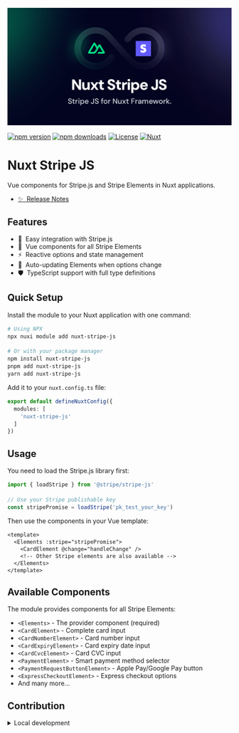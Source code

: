[![nuxt-stripe-js-social-card](docs/images/image.png)](https://image.nuxt.com)

[![npm version][npm-version-src]][npm-version-href]
[![npm downloads][npm-downloads-src]][npm-downloads-href]
[![License][license-src]][license-href]
[![Nuxt][nuxt-src]][nuxt-href]

# Nuxt Stripe JS

Vue components for Stripe.js and Stripe Elements in Nuxt applications.

- [✨ &nbsp;Release Notes](/CHANGELOG.md)
<!-- - [🏀 Online playground](https://stackblitz.com/github/asonnleitner/nuxt-stripe-js?file=playground%2Fapp.vue) -->
<!-- - [📖 &nbsp;Documentation](https://example.com) -->

## Features

- 🔌 &nbsp;Easy integration with Stripe.js
- 🧩 &nbsp;Vue components for all Stripe Elements
- ⚡️ &nbsp;Reactive options and state management
- 🔄 &nbsp;Auto-updating Elements when options change
- 🛡️ &nbsp;TypeScript support with full type definitions

## Quick Setup

Install the module to your Nuxt application with one command:

```bash
# Using NPX
npx nuxi module add nuxt-stripe-js

# Or with your package manager
npm install nuxt-stripe-js
pnpm add nuxt-stripe-js
yarn add nuxt-stripe-js
```

Add it to your `nuxt.config.ts` file:

```ts
export default defineNuxtConfig({
  modules: [
    'nuxt-stripe-js'
  ]
})
```

## Usage

You need to load the Stripe.js library first:

```ts
import { loadStripe } from '@stripe/stripe-js'

// Use your Stripe publishable key
const stripePromise = loadStripe('pk_test_your_key')
```

Then use the components in your Vue template:

```vue
<template>
  <Elements :stripe="stripePromise">
    <CardElement @change="handleChange" />
    <!-- Other Stripe elements are also available -->
  </Elements>
</template>
```

## Available Components

The module provides components for all Stripe Elements:

- `<Elements>` - The provider component (required)
- `<CardElement>` - Complete card input
- `<CardNumberElement>` - Card number input
- `<CardExpiryElement>` - Card expiry date input
- `<CardCvcElement>` - Card CVC input
- `<PaymentElement>` - Smart payment method selector
- `<PaymentRequestButtonElement>` - Apple Pay/Google Pay button
- `<ExpressCheckoutElement>` - Express checkout options
- And many more...

## Contribution

<details>
  <summary>Local development</summary>

  ```bash
  # Install dependencies
  pnpm install

  # Generate type stubs
  pnpm run dev:prepare

  # Develop with the playground
  pnpm run dev

  # Build the playground
  pnpm run dev:build

  # Run ESLint
  pnpm run lint

  # Run Vitest
  pnpm run test
  pnpm run test:watch

  # Release new version
  pnpm run release
  ```

</details>

<!-- Badges -->
[npm-version-src]: https://img.shields.io/npm/v/nuxt-stripe-js/latest.svg?style=flat&colorA=020420&colorB=00DC82
[npm-version-href]: https://npmjs.com/package/nuxt-stripe-js

[npm-downloads-src]: https://img.shields.io/npm/dm/nuxt-stripe-js.svg?style=flat&colorA=020420&colorB=00DC82
[npm-downloads-href]: https://npm.chart.dev/nuxt-stripe-js

[license-src]: https://img.shields.io/npm/l/nuxt-stripe-js.svg?style=flat&colorA=020420&colorB=00DC82
[license-href]: https://npmjs.com/package/nuxt-stripe-js

[nuxt-src]: https://img.shields.io/badge/Nuxt-020420?logo=nuxt.js
[nuxt-href]: https://nuxt.com
